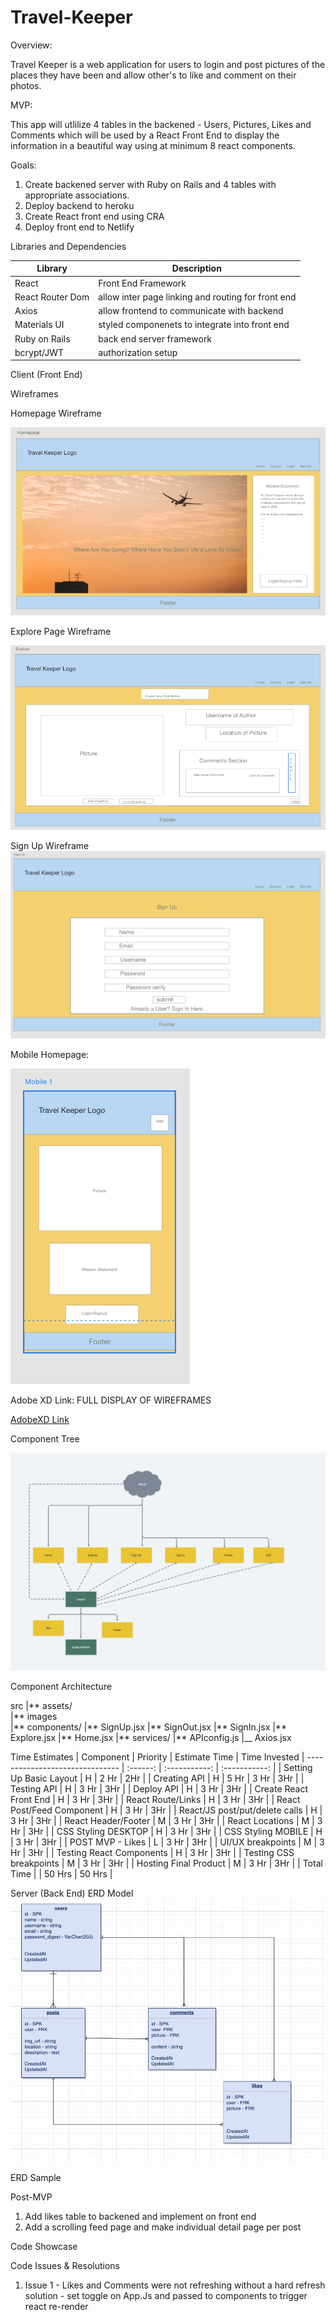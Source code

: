 # Travel-Keeper

Overview:

Travel Keeper is a web application for users to login and post pictures of the places they have been and allow other's to like and comment on their photos.

MVP:

This app will utlilize 4 tables in the backened - Users, Pictures, Likes and Comments which will be used by a React Front End to display the information in a beautiful way using at minimum 8 react components.

Goals:

1. Create backened server with Ruby on Rails and 4 tables with appropriate associations.
2. Deploy backend to heroku
3. Create React front end using CRA
4. Deploy front end to Netlify

Libraries and Dependencies

| Library          | Description                                        |
| ---------------- | -------------------------------------------------- |
| React            | Front End Framework                                |
| React Router Dom | allow inter page linking and routing for front end |
| Axios            | allow frontend to communicate with backend         |
| Materials UI     | styled componenets to integrate into front end     |
| Ruby on Rails    | back end server framework                          |
| bcrypt/JWT       | authorization setup                                |

Client (Front End)

Wireframes

Homepage Wireframe

![Home](https://github.com/amarp86/travel-keeper/blob/main/Wireframe%20Home.png)

Explore Page Wireframe

![Explore](https://github.com/amarp86/travel-keeper/blob/main/Wireframe%20Explore.png)

Sign Up Wireframe
![signup](https://github.com/amarp86/travel-keeper/blob/main/Wireframe%20Sign%20Up.png)

Mobile Homepage:

![mobile](https://github.com/amarp86/travel-keeper/blob/main/Wireframe%20Mobile.png)

Adobe XD Link: FULL DISPLAY OF WIREFRAMES

[AdobeXD Link](https://xd.adobe.com/view/78ce649f-0a0d-4600-802f-1fb5235eeb93-2d9d/)

Component Tree

![Component Structure](https://github.com/amarp86/travel-keeper/blob/dev/Component%20Tree%202.png)

Component Architecture

src
|** assets/  
 |** images  
|** components/
|** SignUp.jsx
|** SignOut.jsx
|** SignIn.jsx
|** Explore.jsx
|** Home.jsx
|** services/
|** APIconfig.js
|\_\_ Axios.jsx

Time Estimates
| Component | Priority | Estimate Time | Time Invested
| ------------------------------- | :------: | :-----------: | :-----------: |
| Setting Up Basic Layout | H | 2 Hr | 2Hr |
| Creating API | H | 5 Hr | 3 Hr | 3Hr |
| Testing API | H | 3 Hr | 3Hr |
| Deploy API | H | 3 Hr | 3Hr |
| Create React Front End | H | 3 Hr | 3Hr |
| React Route/Links | H | 3 Hr | 3Hr |
| React Post/Feed Component | H | 3 Hr | 3Hr |
| React/JS post/put/delete calls | H | 3 Hr | 3Hr |
| React Header/Footer | M | 3 Hr | 3Hr |
| React Locations | M | 3 Hr | 3Hr |
| CSS Styling DESKTOP | H | 3 Hr | 3Hr |
| CSS Styling MOBILE | H | 3 Hr | 3Hr |
| POST MVP - Likes | L | 3 Hr | 3Hr |
| UI/UX breakpoints | M | 3 Hr | 3Hr |
| Testing React Components | H | 3 Hr | 3Hr |
| Testing CSS breakpoints | M | 3 Hr | 3Hr |
| Hosting Final Product | M | 3 Hr | 3Hr |
| Total Time | | 50 Hrs | 50 Hrs |

Server (Back End)
ERD Model
![ERD](https://github.com/amarp86/travel-keeper/blob/dev/ERD4.png)

ERD Sample

Post-MVP

1. Add likes table to backened and implement on front end
2. Add a scrolling feed page and make individual detail page per post

Code Showcase

Code Issues & Resolutions

1. Issue 1 - Likes and Comments were not refreshing without a hard refresh
   solution - set toggle on App.Js and passed to components to trigger react re-render
